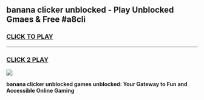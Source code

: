 
## banana clicker unblocked - Play Unblocked Gmaes & Free #a8cli
<h3>
<a href="https://news.freeplayer.one?title=banana_clicker_unblocked&ref=24F">CLICK TO PLAY</a></h3>
<hr>

<h3>
<a href="https://news.freeplayer.one?title=banana_clicker_unblocked&ref=24F">CLICK 2 PLAY</a>
  
</h3>

<a href="https://news.freeplayer.one?title=banana_clicker_unblocked&ref=24F/"><img src="https://clearcache.store/games.png"></a>


**banana clicker unblocked games unblocked: Your Gateway to Fun and Accessible Online Gaming**
